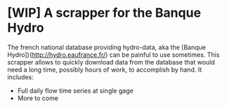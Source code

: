# [WIP] A scrapper for the Banque Hydro

The french national database providing hydro-data, aka the [Banque Hydro])(http://hydro.eaufrance.fr/) can be painful to use sometimes. This scrapper allows to quickly download data from the database that would need a long time, possibly hours of work, to accomplish by hand. It includes:

- Full daily flow time series at single gage
- More to come

